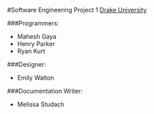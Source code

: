 #Software Engineering Project 1
[Drake University](http://www.drake.edu)

###Programmers:
- Mahesh Gaya
- Henry Parker
- Ryan Kurt

###Designer:
- Emily Walton

###Documentation Writer:
- Melissa Studach
